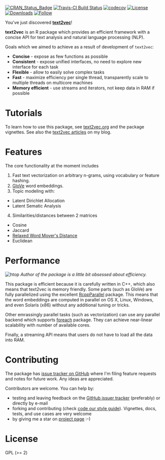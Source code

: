 [![CRAN_Status_Badge](http://www.r-pkg.org/badges/version/text2vec)](https://cran.r-project.org/package=text2vec)
[![Travis-CI Build Status](https://travis-ci.org/dselivanov/text2vec.svg?branch=master)](https://travis-ci.org/dselivanov/text2vec)
[![codecov](https://codecov.io/gh/dselivanov/text2vec/branch/master/graph/badge.svg)](https://codecov.io/gh/dselivanov/text2vec/branch/master)
[![License](http://img.shields.io/badge/license-GPL%20%28%3E=%202%29-brightgreen.svg?style=flat)](http://www.gnu.org/licenses/gpl-2.0.html)
[![Downloads](http://cranlogs.r-pkg.org/badges/grand-total/text2vec)](https://cran.r-project.org/package=text2vec)
[![Follow](https://img.shields.io/twitter/follow/dselivanov_.svg?style=social)](https://twitter.com/intent/follow?screen_name=dselivanov_)


You've just discovered **[text2vec](http://text2vec.org)**!

**text2vec** is an R package which provides an efficient framework with a concise API for text analysis and natural language processing (NLP). 

Goals which we aimed to achieve as a result of development of `text2vec`:

* **Concise** - expose as few functions as possible
* **Consistent** - expose unified interfaces, no need to explore new interface for each task
* **Flexible** - allow to easily solve complex tasks
* **Fast** - maximize efficiency per single thread, transparently scale to multiple threads on multicore machines
* **Memory efficient** - use streams and iterators, not keep data in RAM if possible

# Tutorials

To learn how to use this package, see [text2vec.org](http://text2vec.org) and the package vignettes.
See also the [text2vec articles](http://dsnotes.com/tags/text2vec/) on my blog.

# Features

The core functionality at the moment includes

1. Fast text vectorization on arbitrary n-grams, using vocabulary or feature hashing.
2. [GloVe](http://www-nlp.stanford.edu/projects/glove/) word embeddings.
3. Topic modeling with:
  - Latent Dirichlet Allocation
  - Latent Sematic Analysis
4. Similarities/distances between 2 matrices
  - Cosine
  - Jaccard
  - [Relaxed Word Mover's Distance](http://vene.ro/blog/word-movers-distance-in-python.html)
  - Euclidean

# Performance
![htop](https://raw.githubusercontent.com/dselivanov/text2vec/gh-pages/images/htop.png)
*Author of the package is a little bit obsessed about efficiency.*

This package is efficient because it is carefully written in C++, which also means that text2vec is memory friendly. Some parts (such as GloVe) are fully parallelized using the excellent [RcppParallel](http://rcppcore.github.io/RcppParallel/) package. This means that the word embeddings are computed in parallel on OS X, Linux, Windows, and even Solaris (x86) without any additional tuning or tricks.

Other emrassingly parallel tasks (such as vectorization) can use any parallel backend which supports [foreach](https://cran.r-project.org/package=foreach) package. They can achieve near-linear scalability with number of available cores. 

Finally, a streaming API means that  users do not have to load all the data into RAM. 

# Contributing

The package has [issue tracker on GitHub](https://github.com/dselivanov/text2vec/issues) where I'm filing feature requests and notes for future work. Any ideas are appreciated.

Contributors are welcome. You can help by:

- testing and leaving feedback on the [GitHub issuer tracker](https://github.com/dselivanov/text2vec/issues) (preferably) or directly by e-mail
- forking and contributing (check [code our style guide](https://github.com/dselivanov/text2vec/wiki/Code-style-guide)). Vignettes, docs, tests, and use cases are very welcome
- by giving me a star on [project page](https://github.com/dselivanov/text2vec) :-)

# License

GPL (>= 2)
